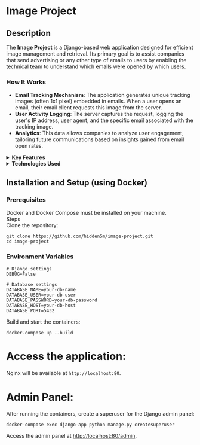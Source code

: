 # Image Project

## Description

The **Image Project** is a Django-based web application designed for efficient image management and retrieval. Its primary goal is to assist companies that send advertising or any other type of emails to users by enabling the technical team to understand which emails were opened by which users.

### How It Works

- **Email Tracking Mechanism**: The application generates unique tracking images (often 1x1 pixel) embedded in emails. When a user opens an email, their email client requests this image from the server.
- **User Activity Logging**: The server captures the request, logging the user's IP address, user agent, and the specific email associated with the tracking image.
- **Analytics**: This data allows companies to analyze user engagement, tailoring future communications based on insights gained from email open rates.

<details>
<summary><strong>Key Features</strong></summary>

- **Image Upload**: Users can upload images that are stored securely with unique identifiers (UUIDs).
- **Dynamic Loading**: Images are served through a dedicated view that handles various URL formats and logging.
- **User Logging**: Each image access logs user details (such as IP address and user agent) to track interactions with email content.
- **Throttling**: The application implements request throttling to prevent abuse and manage server load effectively.
- **Caching**: Cached image data enhances performance by reducing database queries and speeding up retrieval.
- **Django Admin Interface**: Administrators can manage images and logs easily through Django's built-in admin panel.

</details>

<details>
<summary><strong>Technologies Used</strong></summary>

- Django
- PostgreSQL (for database)
- Nginx (as a reverse proxy)
- Docker (for containerization)

</details>

## Installation and Setup (using Docker) <br />

### Prerequisites <br />
Docker and Docker Compose must be installed on your machine. <br />
Steps <br />
Clone the repository: <br />

```
git clone https://github.com/hiddenSm/image-project.git
cd image-project
```

### Environment Variables <br />

```
# Django settings
DEBUG=False

# Database settings
DATABASE_NAME=your-db-name
DATABASE_USER=your-db-user
DATABASE_PASSWORD=your-db-password
DATABASE_HOST=your-db-host
DATABASE_PORT=5432
```

Build and start the containers: <br />
```
docker-compose up --build
```

Access the application: <br />
===================================

Nginx will be available at `http://localhost:80`. <br />

Admin Panel: <br />
===================================
After running the containers, create a superuser for the Django admin panel: <br />
```
docker-compose exec django-app python manage.py createsuperuser
```
Access the admin panel at [http://localhost:80/admin](http://localhost:80/admin). <br /> 
